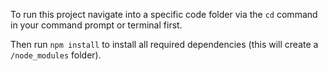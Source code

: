 To run this project navigate into a specific code folder via the `cd` command in your command prompt or terminal first.

Then run `npm install` to install all required dependencies (this will create a `/node_modules` folder).